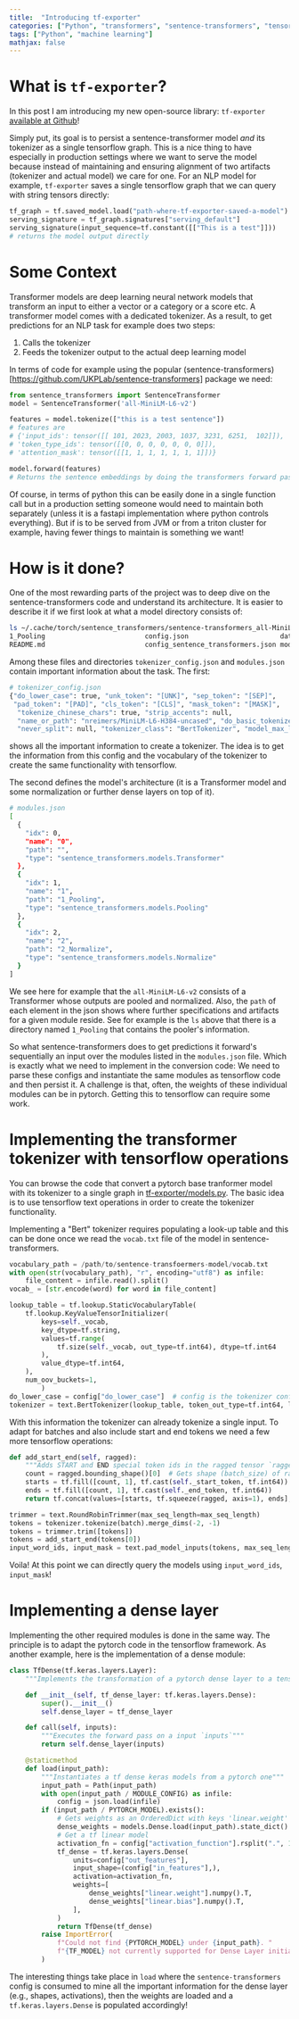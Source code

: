 ```yaml
---
title:  "Introducing tf-exporter"
categories: ["Python", "transformers", "sentence-transformers", "tensorflow"]
tags: ["Python", "machine learning"]
mathjax: false
---
```


# What is `tf-exporter`?
In this post I am introducing my new open-source library: `tf-exporter` [available at Github](https://github.com/balikasg/tf-exporter)!  

Simply put, 
its goal is to persist a sentence-transformer model *and* its tokenizer as a single tensorflow 
graph. This is a nice thing to have especially in production settings where we want to serve the model
because instead of maintaining and ensuring alignment of two artifacts (tokenizer and actual model) we care for one. 
For an NLP model for example, `tf-exporter` saves a single tensorflow graph that we can query with string tensors directly: 

```python
tf_graph = tf.saved_model.load("path-where-tf-exporter-saved-a-model")
serving_signature = tf_graph.signatures["serving_default"]
serving_signature(input_sequence=tf.constant([["This is a test"]]))
# returns the model output directly
```


# Some Context
Transformer models are deep learning neural network models that transform an input to either a 
vector or a category or a score etc. A transformer model comes with a dedicated tokenizer. As a result,
to get predictions for an NLP task for example does two steps: 
1. Calls the tokenizer 
2. Feeds the tokenizer output to the actual deep learning model

In terms of code for example using the popular (sentence-transformers)[https://github.com/UKPLab/sentence-transformers] 
package we need: 
```python
from sentence_transformers import SentenceTransformer
model = SentenceTransformer('all-MiniLM-L6-v2')

features = model.tokenize(["this is a test sentence"])
# features are 
# {'input_ids': tensor([[ 101, 2023, 2003, 1037, 3231, 6251,  102]]),
# 'token_type_ids': tensor([[0, 0, 0, 0, 0, 0, 0]]),
# 'attention_mask': tensor([[1, 1, 1, 1, 1, 1, 1]])}

model.forward(features)
# Returns the sentence embeddings by doing the transformers forward pass
```
Of course, in terms of python this can be easily done in a single function call but in a 
production setting someone would need to maintain both separately (unless it is a fastapi implementation
where python controls everything). But if is to be served from JVM or from a triton cluster for example, 
having fewer things to maintain is something we want! 

# How is it done? 
One of the most rewarding parts of the project was to deep dive on the sentence-transformers code
and understand its architecture. It is easier to describe it if we first look at what a model directory 
consists of: 
```bash
ls ~/.cache/torch/sentence_transformers/sentence-transformers_all-MiniLM-L6-v2
1_Pooling                         config.json                       data_config.json                  pytorch_model.bin                 special_tokens_map.json           tokenizer_config.json             vocab.txt
README.md                         config_sentence_transformers.json modules.json                      sentence_bert_config.json         tokenizer.json                    train_script.py
```
Among these files and directories `tokenizer_config.json` and `modules.json` contain important information 
about the task. The first:
```bash
# tokenizer_config.json
{"do_lower_case": true, "unk_token": "[UNK]", "sep_token": "[SEP]",
 "pad_token": "[PAD]", "cls_token": "[CLS]", "mask_token": "[MASK]",
  "tokenize_chinese_chars": true, "strip_accents": null, 
  "name_or_path": "nreimers/MiniLM-L6-H384-uncased", "do_basic_tokenize": true,
  "never_split": null, "tokenizer_class": "BertTokenizer", "model_max_length": 512}
```
shows all the important information to create a tokenizer. The idea is to get the information from 
this config and the vocabulary of the tokenizer to create the same functionality with tensorflow. 

The second defines the model's architecture (it is a Transformer model and some normalization
or further dense layers on top of it).
```bash
# modules.json
[
  {
    "idx": 0,
    "name": "0",
    "path": "",
    "type": "sentence_transformers.models.Transformer"
  },
  {
    "idx": 1,
    "name": "1",
    "path": "1_Pooling",
    "type": "sentence_transformers.models.Pooling"
  },
  {
    "idx": 2,
    "name": "2",
    "path": "2_Normalize",
    "type": "sentence_transformers.models.Normalize"
  }
]
```
We see here for example that the `all-MiniLM-L6-v2` consists of a Transformer whose outputs are pooled and normalized. 
Also, the `path` of each element in the json shows where further specifications and artifacts for a given module reside. 
See for example is the `ls` above that there is a directory named `1_Pooling` that contains the pooler's information. 

So what sentence-transformers does to get predictions it forward's sequentially an input over the modules 
listed in the `modules.json` file. Which is exactly what we need to implement in the conversion code: 
We need to parse these configs and instantiate the same modules as tensorflow code and then persist it. A challenge is that, often, 
the weights of these individual modules can be in pytorch. Getting this to tensorflow can require some work.

# Implementing the transformer tokenizer with tensorflow operations
You can browse the code that convert a pytorch base tranformer model with its tokenizer to a single graph in [tf-exporter/models.py](https://github.com/balikasg/tf-exporter/blob/master/tf_packager/models.py).
The basic idea is to use tensorflow text operations in order to create the tokenizer functionality.

Implementing a "Bert" tokenizer requires populating a look-up table and this can be done once we read the `vocab.txt` file of the model in sentence-transformers.
```python
vocabulary_path = /path/to/sentence-transfoermers-model/vocab.txt
with open(str(vocabulary_path), "r", encoding="utf8") as infile:
    file_content = infile.read().split()
vocab_ = [str.encode(word) for word in file_content]

lookup_table = tf.lookup.StaticVocabularyTable(
    tf.lookup.KeyValueTensorInitializer(
        keys=self._vocab,
        key_dtype=tf.string,
        values=tf.range(
            tf.size(self._vocab, out_type=tf.int64), dtype=tf.int64
        ),
        value_dtype=tf.int64,
    ),
    num_oov_buckets=1,
        )
do_lower_case = config["do_lower_case"]  # config is the tokenizer config in sentence-transformer model
tokenizer = text.BertTokenizer(lookup_table, token_out_type=tf.int64, lower_case=do_lower_case)
```

With this information the tokenizer can already tokenize a single input. To adapt for batches and also include start and end tokens we need a few more tensorflow operations:

```python
def add_start_end(self, ragged):
    """Adds START and END special token ids in the ragged tensor `ragged`"""
    count = ragged.bounding_shape()[0]  # Gets shape (batch_size) of ragged
    starts = tf.fill([count, 1], tf.cast(self._start_token, tf.int64))
    ends = tf.fill([count, 1], tf.cast(self._end_token, tf.int64))
    return tf.concat(values=[starts, tf.squeeze(ragged, axis=1), ends], axis=1)

trimmer = text.RoundRobinTrimmer(max_seq_length=max_seq_length)
tokens = tokenizer.tokenize(batch).merge_dims(-2, -1)
tokens = trimmer.trim([tokens])
tokens = add_start_end(tokens[0])
input_word_ids, input_mask = text.pad_model_inputs(tokens, max_seq_length=self._max_seq_length)
```
Voila! At this point we can directly query the models using `input_word_ids`, `input_mask`!

# Implementing a dense layer

Implementing the other required modules is done in the same way. The principle is to adapt the pytorch code in the tensorflow framework. As another example, here is the implementation of a dense module:


```python
class TfDense(tf.keras.layers.Layer):
    """Implements the transformation of a pytorch dense layer to a tensorflow dense layer."""

    def __init__(self, tf_dense_layer: tf.keras.layers.Dense):
        super().__init__()
        self.dense_layer = tf_dense_layer

    def call(self, inputs):
        """Executes the forward pass on a input `inputs`"""
        return self.dense_layer(inputs)

    @staticmethod
    def load(input_path):
        """Instantiates a tf dense keras models from a pytorch one"""
        input_path = Path(input_path)
        with open(input_path / MODULE_CONFIG) as infile:
            config = json.load(infile)
        if (input_path / PYTORCH_MODEL).exists():
            # Gets weights as an OrderedDict with keys 'linear.weight' and 'linear.bias'
            dense_weights = models.Dense.load(input_path).state_dict()
            # Get a tf linear model
            activation_fn = config["activation_function"].rsplit(".", 1)[-1].lower()
            tf_dense = tf.keras.layers.Dense(
                units=config["out_features"],
                input_shape=(config["in_features"],),
                activation=activation_fn,
                weights=[
                    dense_weights["linear.weight"].numpy().T,
                    dense_weights["linear.bias"].numpy().T,
                ],
            )
            return TfDense(tf_dense)
        raise ImportError(
            f"Could not find {PYTORCH_MODEL} under {input_path}. "
            f"{TF_MODEL} not currently supported for Dense Layer initialization."
        )
```

The interesting things take place in `load` where the `sentence-transformers` config is consumed to mine all the important information for the dense layer (e.g., shapes, activations), then the weights are loaded and a `tf.keras.layers.Dense` is populated accordingly!
